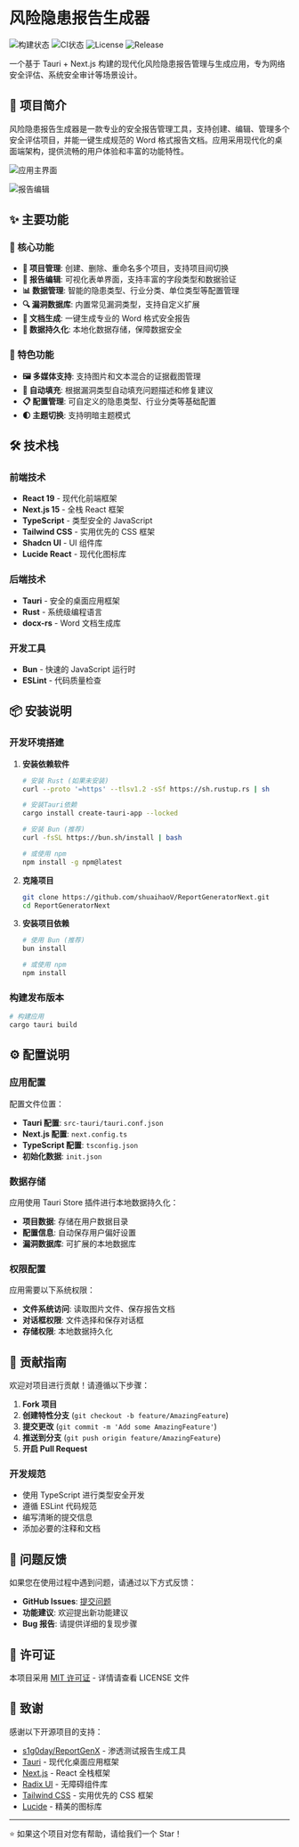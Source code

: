 # 风险隐患报告生成器

![构建状态](https://github.com/shuaihaoV/ReportGeneratorNext/workflows/release/badge.svg)
![CI状态](https://github.com/shuaihaoV/ReportGeneratorNext/workflows/ci/badge.svg)
![License](https://img.shields.io/github/license/shuaihaoV/ReportGeneratorNext)
![Release](https://img.shields.io/github/v/release/shuaihaoV/ReportGeneratorNext)

一个基于 Tauri + Next.js 构建的现代化风险隐患报告管理与生成应用，专为网络安全评估、系统安全审计等场景设计。

## 📖 项目简介

风险隐患报告生成器是一款专业的安全报告管理工具，支持创建、编辑、管理多个安全评估项目，并能一键生成规范的 Word 格式报告文档。应用采用现代化的桌面端架构，提供流畅的用户体验和丰富的功能特性。

![应用主界面](./docs/screenshots/main-interface.png)

![报告编辑](./docs/screenshots/report-form.png)


## ✨ 主要功能

### 🚀 核心功能

- **📂 项目管理**: 创建、删除、重命名多个项目，支持项目间切换
- **📝 报告编辑**: 可视化表单界面，支持丰富的字段类型和数据验证
- **📊 数据管理**: 智能的隐患类型、行业分类、单位类型等配置管理
- **🔍 漏洞数据库**: 内置常见漏洞类型，支持自定义扩展
- **📄 文档生成**: 一键生成专业的 Word 格式安全报告
- **💾 数据持久化**: 本地化数据存储，保障数据安全

### 🎯 特色功能

- **🖼️ 多媒体支持**: 支持图片和文本混合的证据截图管理
- **🔄 自动填充**: 根据漏洞类型自动填充问题描述和修复建议
- **📋 配置管理**: 可自定义的隐患类型、行业分类等基础配置
- **🌓 主题切换**: 支持明暗主题模式

## 🛠️ 技术栈

### 前端技术
- **React 19** - 现代化前端框架
- **Next.js 15** - 全栈 React 框架
- **TypeScript** - 类型安全的 JavaScript
- **Tailwind CSS** - 实用优先的 CSS 框架
- **Shadcn UI** - UI 组件库
- **Lucide React** - 现代化图标库

### 后端技术
- **Tauri** - 安全的桌面应用框架
- **Rust** - 系统级编程语言
- **docx-rs** - Word 文档生成库

### 开发工具
- **Bun** - 快速的 JavaScript 运行时
- **ESLint** - 代码质量检查

## 📦 安装说明

### 开发环境搭建

1. **安装依赖软件**
   ```bash
   # 安装 Rust (如果未安装)
   curl --proto '=https' --tlsv1.2 -sSf https://sh.rustup.rs | sh
   
   # 安装Tauri依赖
   cargo install create-tauri-app --locked

   # 安装 Bun (推荐)
   curl -fsSL https://bun.sh/install | bash
   
   # 或使用 npm
   npm install -g npm@latest
   ```

2. **克隆项目**
   ```bash
   git clone https://github.com/shuaihaoV/ReportGeneratorNext.git
   cd ReportGeneratorNext
   ```

3. **安装项目依赖**
   ```bash
   # 使用 Bun (推荐)
   bun install
   
   # 或使用 npm
   npm install
   ```

### 构建发布版本

```bash
# 构建应用
cargo tauri build 
```

## ⚙️ 配置说明

### 应用配置

配置文件位置：
- **Tauri 配置**: `src-tauri/tauri.conf.json`
- **Next.js 配置**: `next.config.ts`
- **TypeScript 配置**: `tsconfig.json`
- **初始化数据**: `init.json`

### 数据存储

应用使用 Tauri Store 插件进行本地数据持久化：
- **项目数据**: 存储在用户数据目录
- **配置信息**: 自动保存用户偏好设置
- **漏洞数据库**: 可扩展的本地数据库

### 权限配置

应用需要以下系统权限：
- **文件系统访问**: 读取图片文件、保存报告文档
- **对话框权限**: 文件选择和保存对话框
- **存储权限**: 本地数据持久化

## 🤝 贡献指南

欢迎对项目进行贡献！请遵循以下步骤：

1. **Fork 项目**
2. **创建特性分支** (`git checkout -b feature/AmazingFeature`)
3. **提交更改** (`git commit -m 'Add some AmazingFeature'`)
4. **推送到分支** (`git push origin feature/AmazingFeature`)
5. **开启 Pull Request**

### 开发规范

- 使用 TypeScript 进行类型安全开发
- 遵循 ESLint 代码规范
- 编写清晰的提交信息
- 添加必要的注释和文档

## 🐛 问题反馈

如果您在使用过程中遇到问题，请通过以下方式反馈：

- **GitHub Issues**: [提交问题](https://github.com/shuaihaoV/ReportGeneratorNext/issues)
- **功能建议**: 欢迎提出新功能建议
- **Bug 报告**: 请提供详细的复现步骤

## 📄 许可证

本项目采用 [MIT 许可证](LICENSE) - 详情请查看 LICENSE 文件

## 🙏 致谢

感谢以下开源项目的支持：
- [s1g0day/ReportGenX](https://github.com/s1g0day/ReportGenX) - 渗透测试报告生成工具
- [Tauri](https://tauri.app/) - 现代化桌面应用框架
- [Next.js](https://nextjs.org/) - React 全栈框架
- [Radix UI](https://www.radix-ui.com/) - 无障碍组件库
- [Tailwind CSS](https://tailwindcss.com/) - 实用优先的 CSS 框架
- [Lucide](https://lucide.dev/) - 精美的图标库

---

⭐ 如果这个项目对您有帮助，请给我们一个 Star！
